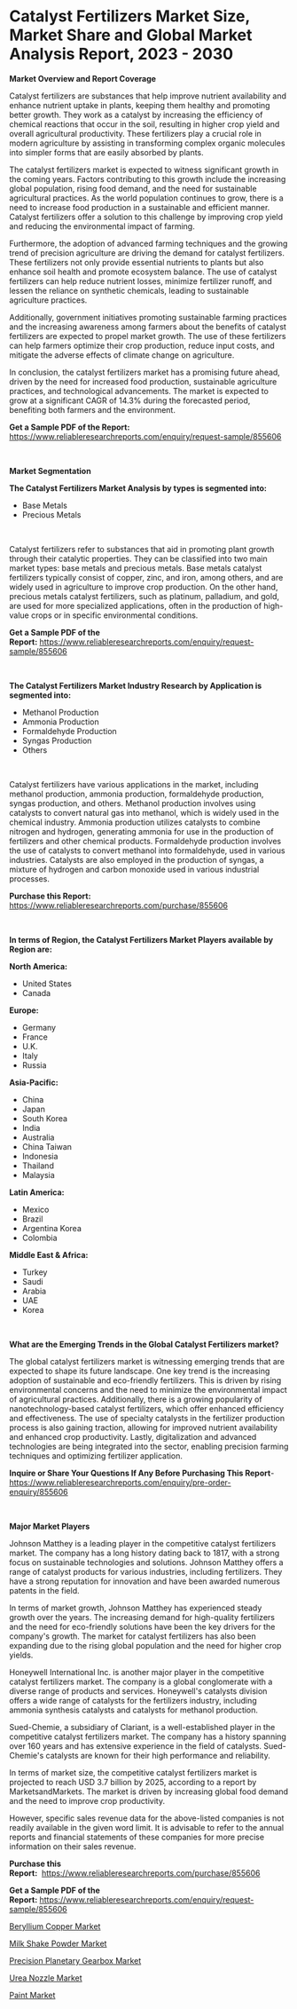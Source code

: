 <p><h1>Catalyst Fertilizers Market Size, Market Share and Global Market Analysis Report, 2023 - 2030</h1></p><p><strong>Market Overview and Report Coverage</strong></p>
<p><p>Catalyst fertilizers are substances that help improve nutrient availability and enhance nutrient uptake in plants, keeping them healthy and promoting better growth. They work as a catalyst by increasing the efficiency of chemical reactions that occur in the soil, resulting in higher crop yield and overall agricultural productivity. These fertilizers play a crucial role in modern agriculture by assisting in transforming complex organic molecules into simpler forms that are easily absorbed by plants.</p><p>The catalyst fertilizers market is expected to witness significant growth in the coming years. Factors contributing to this growth include the increasing global population, rising food demand, and the need for sustainable agricultural practices. As the world population continues to grow, there is a need to increase food production in a sustainable and efficient manner. Catalyst fertilizers offer a solution to this challenge by improving crop yield and reducing the environmental impact of farming.</p><p>Furthermore, the adoption of advanced farming techniques and the growing trend of precision agriculture are driving the demand for catalyst fertilizers. These fertilizers not only provide essential nutrients to plants but also enhance soil health and promote ecosystem balance. The use of catalyst fertilizers can help reduce nutrient losses, minimize fertilizer runoff, and lessen the reliance on synthetic chemicals, leading to sustainable agriculture practices.</p><p>Additionally, government initiatives promoting sustainable farming practices and the increasing awareness among farmers about the benefits of catalyst fertilizers are expected to propel market growth. The use of these fertilizers can help farmers optimize their crop production, reduce input costs, and mitigate the adverse effects of climate change on agriculture.</p><p>In conclusion, the catalyst fertilizers market has a promising future ahead, driven by the need for increased food production, sustainable agriculture practices, and technological advancements. The market is expected to grow at a significant CAGR of 14.3% during the forecasted period, benefiting both farmers and the environment.</p></p>
<p><strong>Get a Sample PDF of the Report:</strong> <a href="https://www.reliableresearchreports.com/enquiry/request-sample/855606">https://www.reliableresearchreports.com/enquiry/request-sample/855606</a></p>
<p>&nbsp;</p>
<p><strong>Market Segmentation</strong></p>
<p><strong>The Catalyst Fertilizers Market Analysis by types is segmented into:</strong></p>
<p><ul><li>Base Metals</li><li>Precious Metals</li></ul></p>
<p>&nbsp;</p>
<p><p>Catalyst fertilizers refer to substances that aid in promoting plant growth through their catalytic properties. They can be classified into two main market types: base metals and precious metals. Base metals catalyst fertilizers typically consist of copper, zinc, and iron, among others, and are widely used in agriculture to improve crop production. On the other hand, precious metals catalyst fertilizers, such as platinum, palladium, and gold, are used for more specialized applications, often in the production of high-value crops or in specific environmental conditions.</p></p>
<p><strong>Get a Sample PDF of the Report:</strong>&nbsp;<a href="https://www.reliableresearchreports.com/enquiry/request-sample/855606">https://www.reliableresearchreports.com/enquiry/request-sample/855606</a></p>
<p>&nbsp;</p>
<p><strong>The Catalyst Fertilizers Market Industry Research by Application is segmented into:</strong></p>
<p><ul><li>Methanol Production</li><li>Ammonia Production</li><li>Formaldehyde Production</li><li>Syngas Production</li><li>Others</li></ul></p>
<p>&nbsp;</p>
<p><p>Catalyst fertilizers have various applications in the market, including methanol production, ammonia production, formaldehyde production, syngas production, and others. Methanol production involves using catalysts to convert natural gas into methanol, which is widely used in the chemical industry. Ammonia production utilizes catalysts to combine nitrogen and hydrogen, generating ammonia for use in the production of fertilizers and other chemical products. Formaldehyde production involves the use of catalysts to convert methanol into formaldehyde, used in various industries. Catalysts are also employed in the production of syngas, a mixture of hydrogen and carbon monoxide used in various industrial processes.</p></p>
<p><strong>Purchase this Report:</strong>&nbsp; <a href="https://www.reliableresearchreports.com/purchase/855606">https://www.reliableresearchreports.com/purchase/855606</a></p>
<p>&nbsp;</p>
<p><strong>In terms of Region, the Catalyst Fertilizers Market Players available by Region are:</strong></p>
<p>
    <p> <strong> North America: </strong>
        <ul>
            <li>United States</li>
            <li>Canada</li>
        </ul>
        </p> 
    <p> <strong> Europe: </strong>
        <ul>
            <li>Germany</li>
            <li>France</li>
            <li>U.K.</li>
            <li>Italy</li>
            <li>Russia</li>
        </ul>
        </p> 
    <p> <strong> Asia-Pacific: </strong>
        <ul>
            <li>China</li>
            <li>Japan</li>
            <li>South Korea</li>
            <li>India</li>
            <li>Australia</li>
            <li>China Taiwan</li>
            <li>Indonesia</li>
            <li>Thailand</li>
            <li>Malaysia</li>
        </ul>
        </p> 
    <p> <strong> Latin America: </strong>
        <ul>
            <li>Mexico</li>
            <li>Brazil</li>
            <li>Argentina Korea</li>
            <li>Colombia</li>
        </ul>
        </p> 
    <p> <strong> Middle East & Africa: </strong>
        <ul>
            <li>Turkey</li>
            <li>Saudi</li>
            <li>Arabia</li>
            <li>UAE</li>
            <li>Korea</li>
        </ul>
    </p>
    </p>
<p>&nbsp;</p>
<p><strong>What are the Emerging Trends in the Global Catalyst Fertilizers market?</strong></p>
<p><p>The global catalyst fertilizers market is witnessing emerging trends that are expected to shape its future landscape. One key trend is the increasing adoption of sustainable and eco-friendly fertilizers. This is driven by rising environmental concerns and the need to minimize the environmental impact of agricultural practices. Additionally, there is a growing popularity of nanotechnology-based catalyst fertilizers, which offer enhanced efficiency and effectiveness. The use of specialty catalysts in the fertilizer production process is also gaining traction, allowing for improved nutrient availability and enhanced crop productivity. Lastly, digitalization and advanced technologies are being integrated into the sector, enabling precision farming techniques and optimizing fertilizer application.</p></p>
<p><strong>Inquire or Share Your Questions If Any Before Purchasing This Report</strong>- <a href="https://www.reliableresearchreports.com/enquiry/pre-order-enquiry/855606">https://www.reliableresearchreports.com/enquiry/pre-order-enquiry/855606</a></p>
<p>&nbsp;</p>
<p><strong>Major Market Players</strong></p>
<p><p>Johnson Matthey is a leading player in the competitive catalyst fertilizers market. The company has a long history dating back to 1817, with a strong focus on sustainable technologies and solutions. Johnson Matthey offers a range of catalyst products for various industries, including fertilizers. They have a strong reputation for innovation and have been awarded numerous patents in the field.</p><p>In terms of market growth, Johnson Matthey has experienced steady growth over the years. The increasing demand for high-quality fertilizers and the need for eco-friendly solutions have been the key drivers for the company's growth. The market for catalyst fertilizers has also been expanding due to the rising global population and the need for higher crop yields.</p><p>Honeywell International Inc. is another major player in the competitive catalyst fertilizers market. The company is a global conglomerate with a diverse range of products and services. Honeywell's catalysts division offers a wide range of catalysts for the fertilizers industry, including ammonia synthesis catalysts and catalysts for methanol production.</p><p>Sued-Chemie, a subsidiary of Clariant, is a well-established player in the competitive catalyst fertilizers market. The company has a history spanning over 160 years and has extensive experience in the field of catalysts. Sued-Chemie's catalysts are known for their high performance and reliability.</p><p>In terms of market size, the competitive catalyst fertilizers market is projected to reach USD 3.7 billion by 2025, according to a report by MarketsandMarkets. The market is driven by increasing global food demand and the need to improve crop productivity.</p><p>However, specific sales revenue data for the above-listed companies is not readily available in the given word limit. It is advisable to refer to the annual reports and financial statements of these companies for more precise information on their sales revenue.</p></p>
<p><strong>Purchase this Report:</strong>&nbsp;&nbsp;<a href="https://www.reliableresearchreports.com/purchase/855606">https://www.reliableresearchreports.com/purchase/855606</a></p>
<p></p>
<p><strong>Get a Sample PDF of the Report:</strong>&nbsp;<a href="https://www.reliableresearchreports.com/enquiry/request-sample/855606">https://www.reliableresearchreports.com/enquiry/request-sample/855606</a></p>
<p><p><a href="https://github.com/merzlyukov93/Market-Research-Report-List-1/blob/main/beryllium-copper-market.md">Beryllium Copper Market</a></p><p><a href="https://medium.com/@prachi.reportprime/milk-shake-powder-market-trends-forecast-and-competitive-analysis-to-2030-41f6681b74d2">Milk Shake Powder Market</a></p><p><a href="https://medium.com/@mhdhonirp23/precision-planetary-gearbox-market-size-cagr-trends-2024-2030-9918a21d76d3">Precision Planetary Gearbox Market</a></p><p><a href="https://medium.com/@devidwarnerrp23/urea-nozzle-market-analysis-its-cagr-market-segmentation-and-global-industry-overview-828da32b9998">Urea Nozzle Market</a></p><p><a href="https://github.com/sofyaavrova/Market-Research-Report-List-1/blob/main/paint-market.md">Paint Market</a></p></p>